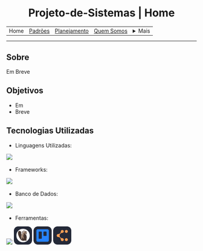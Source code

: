 <h1 align="center"> Projeto-de-Sistemas | Home</h1>

<table align="center">
    <tr>
        <td>Home</td>
        <td><a href="/docs/defaults.md">Padrões</a></td>
        <td><a href="/docs/plan.md">Planejamento</a></td>
        <td><a href="/docs/us.md">Quem Somos</a></td>
        <td>
            <details style="position: relative;">
                <summary>Mais</summary>
                <ul style="position: absolute; background: transparent; border: 1px solid #ccc; padding: 10px; list-style: none; border-radius: 10px">
                    <li><a href="/docs/contact.md">Contato</a></li>
                    <li><a href="/docs/sup.md">Suporte</a></li>
                    <li><a href="/docs/faq.md">FAQ</a></li>
                </ul>
            </details>
        </td>
    </tr>
</table>

<hr>

## Sobre

Em Breve 

## Objetivos

- Em
- Breve

## Tecnologias Utilizadas

- Linguagens Utilizadas:
<p>
  <a href="https://skillicons.dev">
    <img src="https://skillicons.dev/icons?i=python,dart,js,css,html" />
  </a>
</p>

- Frameworks:
<p>
  <a href="https://skillicons.dev">
    <img src="https://skillicons.dev/icons?i=django,flutter,tailwind" />
  </a>
</p>

- Banco de Dados:
<p>
  <a href="https://skillicons.dev"><img src="https://skillicons.dev/icons?i=mysql"/></a>
</p>

- Ferramentas:
<p>
  <a href="https://skillicons.dev"><img src="https://skillicons.dev/icons?i=vscode,figma,git" /></a>
  <img src="docs/icons/DBeaver-Dark.svg" width="48">
  <img src="docs/icons/Trello-Dark.svg" width="48">
  <img src="docs/icons/LucidChart-Dark.svg" width="48">
</p>

<!-- ## Licença

Este projeto está licenciado sob a Licença MIT - veja o arquivo [LICENSE](LICENSE) para mais detalhes. -->